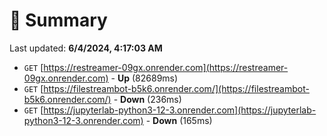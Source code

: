 # 📖 Summary
Last updated: **6/4/2024, 4:17:03 AM**

- `GET` [https://restreamer-09gx.onrender.com](https://restreamer-09gx.onrender.com) - **Up** (82689ms)
- `GET` [https://filestreambot-b5k6.onrender.com/](https://filestreambot-b5k6.onrender.com/) - **Down** (236ms)
- `GET` [https://jupyterlab-python3-12-3.onrender.com](https://jupyterlab-python3-12-3.onrender.com) - **Down** (165ms)
